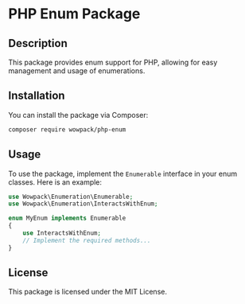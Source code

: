 # PHP Enum Package

## Description
This package provides enum support for PHP, allowing for easy management and usage of enumerations.

## Installation
You can install the package via Composer:

```bash
composer require wowpack/php-enum
```

## Usage
To use the package, implement the `Enumerable` interface in your enum classes. Here is an example:

```php
use Wowpack\Enumeration\Enumerable;
use Wowpack\Enumeration\InteractsWithEnum;

enum MyEnum implements Enumerable
{
    use InteractsWithEnum;
    // Implement the required methods...
}
```

## License
This package is licensed under the MIT License.

